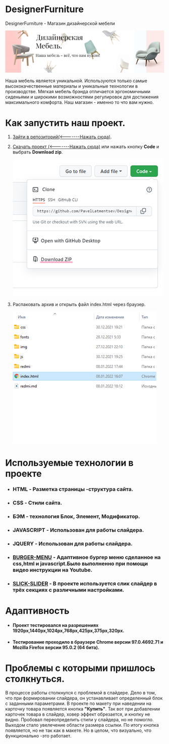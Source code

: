 # DesignerFurniture
DesignerFurniture - Магазин дизайнерской мебели

![mebel](img/main/../redme/Logo.jpg)

Наша мебель является уникальной. Используются только самые высококачественные материалы и уникальные технологии в производстве.  Мягкая мебель брэнда отличается эргономичными сиденьями и широкими возможностями регулировок для достижения максимального комфорта. Наш магазин - именно то что вам нужно.

# Как запустить наш проект.

1) [Зайти в репозиторий(<-------Нажать сюда)](https://github.com/PavelLatmentsev/DesignerFurniture.git).
2) [Скачать проект (<-------Нажать сюда)](https://github.com/PavelLatmentsev/DesignerFurniture/archive/refs/heads/main.zip) 
или нажать кнопку **Code** и выбрать **Download zip**.
 
      ![Download Zip](img/redme/repository.png)

3) Распаковать архив и открыть файл index.html через браузер.
   
   ![Download Zip](img/redme/index.png)

# Используемые технологии в проекте

+ ### HTML - Разметка страницы -структура сайта.
+ ### CSS - Стили сайта.
+ ### БЭМ - технология Блок, Элемент, Модификатор.
+ ### JAVASCRIPT - Использован для работы слайдера.
+ ### JQUERY - Использован для работы слайдера.
+ ### [BURGER-MENU](https://www.youtube.com/watch?v=chJQofBSx94) - Адаптивное бургер меню сделанное на css,html и javascript.Было выполненно при помощи видео инструкции на **Youtube**.
+ ### [SLICK-SLIDER](https://kenwheeler.github.io/slick/) - В проекте используется слик слайдер в трёх секциях с различными настройками.

# Адаптивность
+ #### Проект тестировался на разрешениях 1920px,1440px,1024px,768px,425px,375px,320px.
+ #### Тестирование проходило в браузере Chrome версии 97.0.4692.71  и Mozilla Firefox версии 95.0.2 (64 бита).

# Проблемы с которыми пришлось столкнуться.
В процессе работы столкнулся с проблемой в слайдере. Дело в том, что при формировании  слайдера, он устанавливает определенный блок с заданными параметрами. В проекте по макету при наведении на карточку товара появляется кнопка **"Купить"**. Так вот при добавлении карточек товара в слайдер, ховер эффект обрезается, и кнопку не видно. Пробовал переопределить стили у слайдера, но не помогло. Выходом стало увелечение области размера ссылки. По итогу кнопка появляется, но не так как в макете. Но в целом, что визуально, что функционально -это работает.

